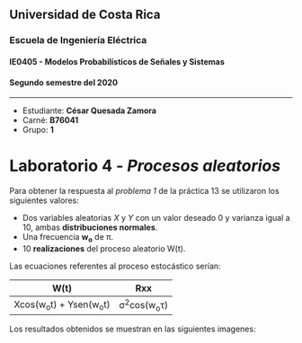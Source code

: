 ## Universidad de Costa Rica
### Escuela de Ingeniería Eléctrica
#### IE0405 - Modelos Probabilísticos de Señales y Sistemas

#### Segundo semestre del 2020

---

* Estudiante: **César Quesada Zamora**
* Carné: **B76041**
* Grupo: **1**


# Laboratorio 4 - *Procesos aleatorios* 

Para obtener la respuesta al *problema 1* de la práctica 13 se utilizaron los siguientes valores:

- Dos variables aleatorias *X* y *Y* con un valor deseado 0 y varianza igual a 10, ambas **distribuciones normales**.
- Una frecuencia  **w<sub>o</sub>** de π. 
- 10 **realizaciones** del proceso aleatorio W(t). 

Las ecuaciones referentes al proceso estocástico serían:

|                **W(t)**                         |              **Rxx**            |
|:---: |:---: |
| Xcos(w<sub>o</sub>t) +  Ysen(w<sub>o</sub>t)    | σ<sup>2</sup>cos(w<sub>o</sub>τ)| 

Los resultados obtenidos se muestran en las siguientes imagenes:
